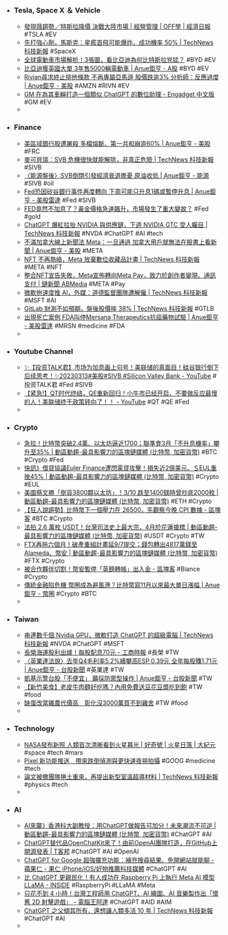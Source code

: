 - ### Tesla, Space X ＆ Vehicle
	- [發現薇趨勢／特斯拉降價 決戰大陸市場 | 經營管理 | OFF學 | 經濟日報](https://money.udn.com/money/story/122331/7029148) #TSLA #EV
	- [先打強心劑，馬斯克：星艦首飛可能爆炸，成功機率 50% | TechNews 科技新報](https://technews.tw/2023/03/14/elon-musk-starship-rocket-first-orbital-launch/) #SpaceX
	- [全球電動車市場解析！3張圖，看比亞迪為何比特斯拉兇猛？](https://www.bnext.com.tw/article/74407/electric-vehicle-sales-market-size-who-is-the-winner-in-2022) #BYD #EV
	- [比亞迪獲英國大單 3年售5000輛電動車 | Anue鉅亨 - A股](https://news.cnyes.com/news/id/5115130) #BYD #EV
	- [Rivian尋求終止排他條款 不再專屬亞馬遜 股價跌逾3% 分析師：反應過度 | Anue鉅亨 - 美股](https://m.cnyes.com/news/id/5115102) #AMZN #RIVN #EV
	- [GM 在為其車輛打造一個類似 ChatGPT 的數位助理 - Engadget 中文版](https://chinese.engadget.com/gm-is-working-on-a-chatgpt-like-digital-assistant-for-cars-100012128.html) #GM #EV
	-
- ### Finance
	- [美區域銀行股遭屠殺 多檔熔斷、第一共和崩逾60% | Anue鉅亨 - 美股](https://m.cnyes.com/news/id/5115097) #FRC
	- [麥可貝瑞：SVB 危機很快就能解除，非真正危險 | TechNews 科技新報](https://technews.tw/2023/03/14/michael-burry-thinks-the-svb-crisis-will-be-resolved-soon/) #SIVB
	- [〈能源盤後〉SVB倒閉引發經濟衰退擔憂 原油收低 | Anue鉅亨 - 能源](https://news.cnyes.com/news/id/5115058) #SIVB #oil
	- [Fed恐因矽谷銀行事件再度轉向 下周可能只升息1碼或暫停升息 | Anue鉅亨 - 美股雷達](https://news.cnyes.com/news/id/5115047) #Fed #SIVB
	- [FED竟然不加息了？黃金價格急速飆升，市場發生了重大變故？](https://www.dailyfxasia.com/cn/feaarticle/20230313-9137.html) #Fed #gold
	- [ChatGPT 爆紅拉抬 NVIDIA 與供應鏈，下週 NVIDIA GTC 受人矚目 | TechNews 科技新報](https://technews.tw/2023/03/14/2023-nvidia-gtc/) #NVDA #ChatGPT #AI #tech
	- [不滿加拿大線上新聞法 Meta：一旦通過 加拿大用戶就無法在臉書上看新聞 | Anue鉅亨 - 美股](https://m.cnyes.com/news/id/5115105) #META
	- [NFT 不再熱絡，Meta 放棄數位收藏品計畫 | TechNews 科技新報](https://technews.tw/2023/03/14/meta-winds-down-support-for-nfts-on-instagram-and-facebook/) #META #NFT
	- [整合NFT宣告失敗，Meta宣佈轉向Meta Pay，致力於創作者變現、通訊支付 | 鏈新聞 ABMedia](https://abmedia.io/20230314-techmeta-to-sunset-nft-features) #META #Pay
	- [微軟拚速度推 AI，外媒：道德監督團隊遭解僱 | TechNews 科技新報](https://technews.tw/2023/03/14/microsoft-lay-off-ethical-ai-members/) #MSFT #AI
	- [GitLab 財測不如預期，盤後股價摔 38% | TechNews 科技新報](https://finance.technews.tw/2023/03/14/gitlab-reports-fourth-quarter-and-full-year-2023-financial-results/) #GTLB
	- [出現死亡案例 FDA叫停Mersana Therapeutics抗癌藥物試驗 | Anue鉅亨 - 美股雷達](https://news.cnyes.com/news/id/5115053) #MRSN #medicine #FDA
	-
- ### Youtube Channel
	- [✨【投资TALK君】市场为加息画上句号！美联储的真面目！硅谷银行倒下后续思考！✨20230313#美股#SIVB #Silicon Valley Bank - YouTube](https://www.youtube.com/watch?v=x8Sa1t7QX5w) #投资TALK君 #Fed #SIVB
	- [【紧急!】QT时代终结，QE重新回归！小牛市已经开启，不要做反应最慢的人！美联储终于政策转向了！！ - YouTube](https://www.youtube.com/watch?v=Wjr_PWbhR4k) #QT #QE #Fed
	-
- ### Crypto
	- [急拉！比特幣突破2.4萬、以太坊逼近1700；聯準會3月「不升息機率」攀升至35% | 動區動趨-最具影響力的區塊鏈媒體 (比特幣, 加密貨幣)](https://www.blocktempo.com/chances-of-fed-not-raising-rates-in-march-climb-to-35-percent/) #BTC #Crypto #Fed
	- [快訊》借貸協議Euler Finance遭閃電貸攻擊！損失近2億美元、＄EUL重挫45% | 動區動趨-最具影響力的區塊鏈媒體 (比特幣, 加密貨幣)](https://www.blocktempo.com/lending-protocol-euler-finance-hit-by-flash-loan-attack/) #Crypto #EUL
	- [美圖蔡文勝「倒貨3800顆以太坊」！3/10 跌至1400鎂時曾抄底2000枚 | 動區動趨-最具影響力的區塊鏈媒體 (比特幣, 加密貨幣)](https://www.blocktempo.com/longling-capital-transfer-3800-eth-to-binance/) #ETH #Crypto
	- [【狂人說趨勢】比特幣下一個壓力在 26500，先觀察今晚 CPI 數據 - 區塊客](https://blockcast.it/2023/03/14/madman-column-2023-mar-14/) #BTC #Crypto
	- [法拍 2.6 萬枚 USDT！台灣司法史上最大宗，4月於花蓮搶標 | 動區動趨-最具影響力的區塊鏈媒體 (比特幣, 加密貨幣)](https://www.blocktempo.com/hualien-district-prosecutor-office-auctioned-26000-usdt/) #USDT #Crypto #TW
	- [FTX再拖六個月！破產重組計畫延9/7提交；錢包轉出4817萬鎂至Alameda、幣安 | 動區動趨-最具影響力的區塊鏈媒體 (比特幣, 加密貨幣)](https://www.blocktempo.com/ftx-postponed-their-chapter11-reorganization-plan-for-six-months/) #FTX #Crypto
	- [被合作夥伴切割！幣安暫停「英鎊轉帳」出入金 - 區塊客](https://blockcast.it/2023/03/14/binance-will-suspend-british-pound-sterling-deposits-and-withdrawals/) #Biance #Crypto
	- [傳統金融陷危機 幣圈成為避風港？比特幣寫11月以來最大單日漲幅 | Anue鉅亨 - 幣圈](https://m.cnyes.com/news/id/5115223) #Crypto #BTC
	-
- ### Taiwan
	- [串連數千個 Nvidia GPU，微軟打造 ChatGPT 的超級電腦 | TechNews 科技新報](https://technews.tw/2023/03/14/microsoft-agreed-to-build-a-supercomputer-for-openai/) #NVDA #ChatGPT #MSFT
	- [長榮海運股利出爐！每股配息70元 - 工商時報](https://ctee.com.tw/news/industry/824838.html) #長榮 #TW
	- [〈英業達法說〉去年Q4毛利率5.2%續攀高ESP 0.39元 全年每股賺1.71元 | Anue鉅亨 - 台股新聞](https://news.cnyes.com/news/id/5115221) #英業達 #TW
	- [凱基示警台股「不便宜」 籲採防禦型操作 | Anue鉅亨 - 台股新聞](https://m.cnyes.com/news/id/5115212) #TW
	- [【新竹美食】老皮牛肉麵好吃嗎？內用免費送豆花豆漿吃到飽](https://www.mecocute.com/lao-pi/) #TW #food
	- [缺蛋改當雞農代價高　彰化沒3000萬買不到雞舍](https://tw.nextapple.com/gadget/20230313/171EF03DBA26EA0A63E324160864D563) #TW #food
	-
- ### Technology
	- [NASA發布新照 人類首次清晰看到火星暮光 | 好奇號 | 火星日落 | 大紀元](https://www.epochtimes.com/b5/23/3/13/n13948911.htm) #space #tech #mars
	- [Pixel 新功能推送　帶來跌倒偵測與更快速夜視拍攝](https://m.eprice.com.tw/mobile/talk/4541/5775155/1) #GOOG #medicine #tech
	- [論文被撤團隊捲土重來，再提出新型室溫超導材料 | TechNews 科技新報](https://technews.tw/2023/03/13/superconductor-room-temperature-lutetium/) #physics #tech
	-
- ### AI
	- [AI來襲》香港科大副教授：用ChatGPT做報告可加分！未來潮流不可逆 | 動區動趨-最具影響力的區塊鏈媒體 (比特幣, 加密貨幣)](https://www.blocktempo.com/professor-of-hkust-chatgpt-students-can-get-extra-points-for-reporting-with-chatgpt/) #ChatGPT #AI
	- [ChatGPT替代品OpenChatKit來了！由前OpenAI團隊打造，在GitHub上開源發表 | T客邦](https://www.techbang.com/posts/104629-chatgpt-open-source-is-here-out-of-the-box-founded-by-the) #ChatGPT #AI #OpenAI
	- [ChatGPT for Google 超強擴充功能：補充搜尋結果、免開網站就能聊 - 蘋果仁 - 果仁 iPhone/iOS/好物推薦科技媒體](https://applealmond.com/posts/178315) #ChatGPT #AI
	- [比 ChatGPT 更親民化！有人成功在 Raspberry Pi 上執行 Meta AI 模型 LLaMA - INSIDE](https://www.inside.com.tw/article/31001-Meta-AI-LLaMA-Raspberry-Pi) #RaspberryPi #LLaMA #Meta
	- [只花不到 4 小時！台灣工程師用 ChatGPT、AI 繪圖、AI 音樂製作出「懷舊 2D 射擊遊戲」 - 電腦王阿達](https://www.kocpc.com.tw/archives/484010) #ChatGPT #AID #AIM
	- [ChatGPT 之父傾其所有，還想讓人類多活 10 年 | TechNews 科技新報](https://technews.tw/2023/03/14/sam-altman-invests-in-anti-aging-technology-company-retro/) #ChatGPT #AI
	-